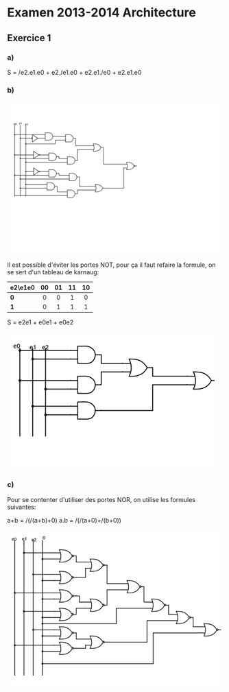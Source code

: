 # Examen 2013-2014 Architecture

## Exercice 1

### a)

S = /e2.e1.e0 + e2./e1.e0 + e2.e1./e0 + e2.e1.e0

### b)

![](1b.png)

Il est possible d'éviter les portes NOT, pour ça il faut refaire la formule, on se sert d'un tableau de karnaug:

|e2\e1e0| 00 |  01 | 11 | 10 |
|-------|:--:|:---:|:--:|:--:|
| **0** |  0 |  0  |  1 |  0 |
| **1** |  0 |  1  |  1 |  1 |

S = e2e1 + e0e1 + e0e2

![](1bn.png)

### c)

Pour se contenter d'utiliser des portes NOR, on utilise les formules suivantes:

a+b = /(/(a+b)+0)
a.b = /(/(a+0)+/(b+0))

![](1c.png)